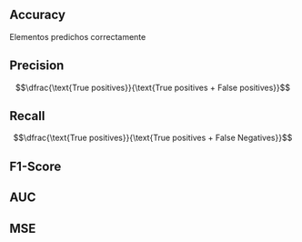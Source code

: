 ## Accuracy
Elementos predichos correctamente

## Precision
$$\dfrac{\text{True positives}}{\text{True positives + False positives}}$$
## Recall
$$\dfrac{\text{True positives}}{\text{True positives + False Negatives}}$$

## F1-Score
## AUC
## MSE 